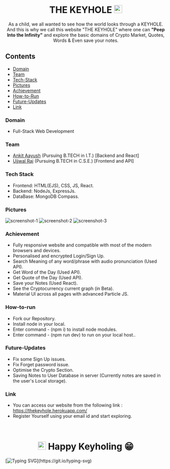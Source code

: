 <h1 align="center">THE KEYHOLE <img src="https://cdn.jsdelivr.net/gh/uzibytes/The-Keyhole@master/public/image/logo_1.1.png" width="25px"></h1>
 <p align="center">As a child, we all wanted to see how the world looks through a KEYHOLE. And this is why we call this website "THE KEYHOLE" where one can <b>"Peep Into the Infinity"</b> and explore the basic domains of Crypto Market, Quotes, Words & Even save your notes.</p>
 
## Contents

- [Domain](#Domain)
- [Team](#Team)
- [Tech-Stack](#Tech-Stack)
- [Pictures](#Pictures)
- [Achievement](#Achievement)
- [How-to-Run](#How-to-run)
- [Future-Updates](#Future-Updates)
- [Link](#Link)


### Domain

- Full-Stack Web Development

### Team

- <a href="https://github.com/Ankitaayush">Ankit Aayush</a> (Pursuing B.TECH in I.T.) [Backend and React]
- <a href="https://github.com/uzibytes">Ujjwal Raj</a> (Pursuing B.TECH in C.S.E.) [Frontend and API]

### Tech Stack

- Frontend: HTML(EJS), CSS, JS, React.
- Backend: NodeJs, ExpressJs.
- DataBase: MongoDB Compass.

### Pictures

![screenshot-1](https://cdn.jsdelivr.net/gh/Ankitaayush/The-Keyhole@master/Screen%20Shots/ss-1.0.png)
![screenshot-2](https://cdn.jsdelivr.net/gh/Ankitaayush/The-Keyhole@master/Screen%20Shots/ss-2.png)
![screenshot-3](https://cdn.jsdelivr.net/gh/Ankitaayush/The-Keyhole@master/Screen%20Shots/SS-1.png)

### Achievement

- Fully responsive website and compatible with most of the modern browsers and devices.
- Personalised and encrypted Login/Sign Up.
- Search Meaning of any word/phrase with audio pronunciation (Used API).
- Get Word of the Day (Used API).
- Get Quote of the Day (Used API).
- Save your Notes (Used React).
- See the Cryptocurrency current graph (in Beta).
- Material UI across all pages with advanced Particle JS.

### How-to-run

- Fork our Repository.
- Install node in your local.
- Enter command - (npm i) to install node modules.
- Enter command - (npm run dev) to run on your local host..

### Future-Updates

- Fix some Sign Up issues.
- Fix Forget password issue.
- Optimise the Crypto Section.
- Saving Notes to User Database in server (Currently notes are saved in the user's Local storage).

### Link

- You can access our website from the following link : https://thekeyhole.herokuapp.com/
- Register Yourself using your email id and start exploring.

<br>
<h1 align="center"><img src="https://cdn.jsdelivr.net/gh/uzibytes/The-Keyhole@master/public/image/logo_1.1.png" width="25px"> Happy Keyholing 😁 </h1>

[![Typing SVG](https://readme-typing-svg.herokuapp.com?font=Oldenburg&color=%23FFFFFF&lines=Peeping+into+the+infinity...)](https://git.io/typing-svg)
